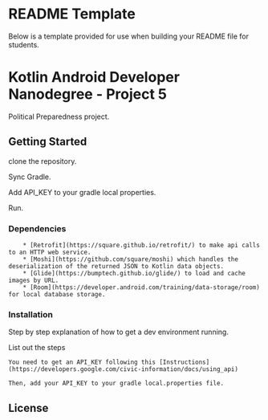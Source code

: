 # README Template

Below is a template provided for use when building your README file for students.

# Kotlin Android Developer Nanodegree - Project 5

Political Preparedness project.

## Getting Started

clone the repository.

Sync Gradle.

Add API_KEY to your gradle local properties.

Run.

### Dependencies

```
    * [Retrofit](https://square.github.io/retrofit/) to make api calls to an HTTP web service.
    * [Moshi](https://github.com/square/moshi) which handles the deserialization of the returned JSON to Kotlin data objects. 
    * [Glide](https://bumptech.github.io/glide/) to load and cache images by URL.
    * [Room](https://developer.android.com/training/data-storage/room) for local database storage.
```

### Installation

Step by step explanation of how to get a dev environment running.

List out the steps

```
You need to get an API_KEY following this [Instructions](https://developers.google.com/civic-information/docs/using_api) 

Then, add your API_KEY to your gradle local.properties file.
```

## License
